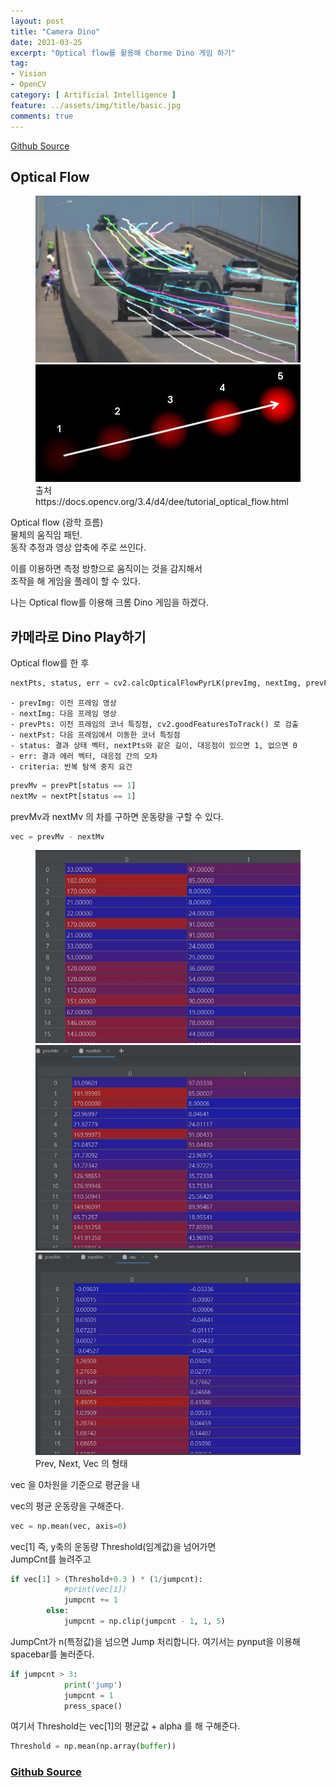 ```yaml
---
layout: post
title: "Camera Dino"
date: 2021-03-25
excerpt: "Optical flow를 활용해 Chorme Dino 게임 하기"
tag:
- Vision
- OpenCV
category: [ Artificial Intelligence ]
feature: ../assets/img/title/basic.jpg
comments: true
---
```


[Github Source](https://github.com/SHSongs/CameraDino)  

## Optical Flow

<figure class="half">
    <a href="/Images/AI/Dino/01_Opticalflow.jpg"><img src="/Images/AI/Dino/01_Opticalflow.jpg"></a>
    <a href="/Images/AI/Dino/02_Opticalflowjpg.jpg"><img src="/Images/AI/Dino/02_Opticalflowjpg.jpg"></a>
    <figcaption>출처 https://docs.opencv.org/3.4/d4/dee/tutorial_optical_flow.html</figcaption>
</figure>

Optical flow (광학 흐름)  
물체의 움직임 패턴.  
동작 추정과 영상 압축에 주로 쓰인다.  


이를 이용하면 측정 방향으로 움직이는 것을 감지해서  
조작을 해 게임을 플레이 할 수 있다.   

나는 Optical flow를 이용해 크롬 Dino 게임을 하겠다.  


## 카메라로 Dino Play하기

Optical flow를 한 후  

```py
nextPts, status, err = cv2.calcOpticalFlowPyrLK(prevImg, nextImg, prevPts, nextPts, criteria)
```

```
- prevImg: 이전 프레임 영상
- nextImg: 다음 프레임 영상
- prevPts: 이전 프레임의 코너 특징점, cv2.goodFeaturesToTrack() 로 검출
- nextPst: 다음 프레임에서 이동한 코너 특징점
- status: 결과 상태 벡터, nextPts와 같은 길이, 대응점이 있으면 1, 없으면 0
- err: 결과 에러 벡터, 대응점 간의 오차
- criteria: 반복 탐색 중지 요건 
```

```py
prevMv = prevPt[status == 1]  
nextMv = nextPt[status == 1]  
```

prevMv과 nextMv 의 차를 구하면 운동량을 구할 수 있다.  
```py
vec = prevMv - nextMv
```


<figure class="half">
    <a href="/Images/AI/Dino/03_01Prev.jpg"><img src="/Images/AI/Dino/03_01Prev.jpg"></a>
    <a href="/Images/AI/Dino/03_02Next.jpg"><img src="/Images/AI/Dino/03_02Next.jpg"></a>
    <a href="/Images/AI/Dino/03_03Vec.jpg"><img src="/Images/AI/Dino/03_03Vec.jpg"></a>
    <figcaption>Prev, Next, Vec 의 형태</figcaption>
</figure>

vec 을 0차원을 기준으로 평균을 내  

vec의 평균 운동량을 구해준다.  

```py
vec = np.mean(vec, axis=0)
```

vec[1] 즉, y축의 운동량 Threshold(임계값)을 넘어가면  
JumpCnt를 늘려주고  

```py
if vec[1] > (Threshold+0.3 ) * (1/jumpcnt):
            #print(vec[1])  
            jumpcnt += 1
        else:
            jumpcnt = np.clip(jumpcnt - 1, 1, 5)
```
JumpCnt가 n(특정값)을 넘으면 Jump 처리합니다. 여기서는 pynput을 이용해 spacebar를 눌러준다.  

```py
if jumpcnt > 3:
            print('jump')
            jumpcnt = 1
            press_space()
```

여기서 Threshold는 vec[1]의 평균값 + alpha 를 해 구해준다.  

```py
Threshold = np.mean(np.array(buffer))
```

### [Github Source](https://github.com/SHSongs/CameraDino)  
